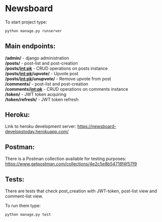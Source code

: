 # Newsboard

To start project type:
```sh
python manage.py runserver
```

## Main endpoints:  
**/admin/** - django administration  
**/posts/** - post-list and post-creation  
**/posts/<int:pk>** - CRUD operations on posts instance  
**/posts/<int:pk>/upvote/** - Upvote post  
**/posts/<int:pk>/unupvote/** - Remove upvote from post  
**/comments/** - post-list and post-creation  
**/comments/<int:pk>** - CRUD operations on comments instance  
**/token/** - JWT token acquiring  
**/token/refresh/** - JWT token refresh  

## Heroku: 
Link to heroku development server: https://newsboard-developstoday.herokuapp.com/  

## Postman:  
There is a Postman collection available for testing purposes: https://www.getpostman.com/collections/4e2c5e8b54718f4f57f9  

## Tests:  
There are tests that check post_creation with JWT-token, post-list view and comment-list view.  

To run them type:
```sh
python manage.py test
```
